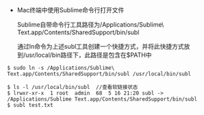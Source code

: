 - Mac终端中使用Sublime命令行打开文件

    Sublime自带命令行工具路径为/Applications/Sublime\ Text.app/Contents/SharedSupport/bin/subl

    通过ln命令为上述subl工具创建一个快捷方式，并将此快捷方式放到/usr/local/bin路径下，此路径是包含在$PATH中
```
$ sudo ln -s /Applications/Sublime\ Text.app/Contents/SharedSupport/bin/subl /usr/local/bin/subl

$ ls -l /usr/local/bin/subl  //查看软链接状态
$ lrwxr-xr-x  1 root  admin  68  5 16 21:20 subl -> /Applications/Sublime Text.app/Contents/SharedSupport/bin/subl
$ subl test.txt
```